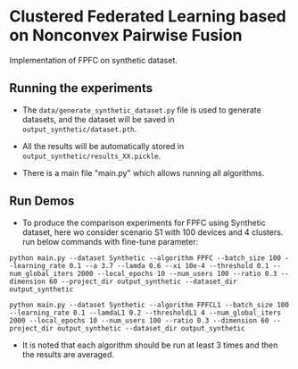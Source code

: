 # Clustered Federated Learning based on Nonconvex Pairwise Fusion

Implementation of FPFC on synthetic dataset.

## Running the experiments

- The `data/generate_synthetic_dataset.py` file is used to generate datasets, and the dataset will be saved in `output_synthetic/dataset.pth`.

- All the results will be automatically stored in `output_synthetic/results_XX.pickle`.

- There is a main file "main.py" which allows running all algorithms.

## Run Demos

- To produce the comparison experiments for FPFC using Synthetic dataset, here wo consider scenario S1 with 100 devices and 4 clusters.
run below commands with fine-tune parameter:
```
python main.py --dataset Synthetic --algorithm FPFC --batch_size 100 --learning_rate 0.1 --a 3.7 --lamda 0.6 --xi 10e-4 --threshold 0.1 --num_global_iters 2000 --local_epochs 10 --num_users 100 --ratio 0.3 --dimension 60 --project_dir output_synthetic --dataset_dir output_synthetic
```

```
python main.py --dataset Synthetic --algorithm FPFCL1 --batch_size 100 --learning_rate 0.1 --lamdaL1 0.2 --thresholdL1 4 --num_global_iters 2000 --local_epochs 10 --num_users 100 --ratio 0.3 --dimension 60 --project_dir output_synthetic --dataset_dir output_synthetic
```
  
- It is noted that each algorithm should be run at least 3 times and then the results are averaged.
  